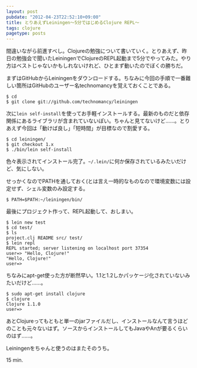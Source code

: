 ```yaml
---
layout: post
pubdate: "2012-04-23T22:52:10+09:00"
title: とりあえずLeiningen〜5分ではじめるClojure REPL〜
tags: clojure
pagetype: posts
---
```

間違いながら前進すべし。Clojureの勉強について書いていく。とりあえず、昨日の勉強会で聞いたLeiningenでClojureのREPL起動まで5分でやってみた。やり方はベストじゃないかもしれないけれど、ひとまず動いたのでぼくの勝ちだ。

まずはGitHubからLeiningenをダウンロードする。ちなみに今回の手順で一番難しい箇所はGitHubのユーザー名technomancyを覚えておくことである。

    $ cd
    $ git clone git://github.com/technomancy/leiningen

次に`lein self-install`を使ってお手軽インストールする。最新のものだと依存関係にあるライブラリが含まれていないぽい。ちゃんと見てないけど……。とりあえず今回は「動けば良し」「短時間」が目標なので割愛する。

    $ cd leiningen/
    $ git checkout 1.x
    $ ./bin/lein self-install

色々表示されてインストール完了。`~/.lein/`に何か保存されているみたいだけど、気にしない。

せっかくなのでPATHを通しておく(とは言え一時的なものなので環境変数には設定せず、シェル変数のみ設定する。

    $ PATH=$PATH:~/leiningen/bin/

最後にプロジェクト作って、REPL起動して、おしまい。

    $ lein new test
    $ cd test/
    $ ls
    project.clj README src/ test/
    $ lein repl
    REPL started; server listening on localhost port 37354
    user=> "Hello, Clojure!"
    "Hello, Clojure!"
    user=> 

ちなみにapt-get使った方が断然早い。1.1と1.2しかパッケージ化されていないみたいだけど……。

    $ sudo apt-get install clojure
    $ clojure
    Clojure 1.1.0
    user=> 

あとClojureってもともと単一のjarファイルだし、インストールなんて言うほどのことも元々ないはず。ソースからインストールしてもJavaやAnが要るくらいのはず……。

Leiningenをちゃんと使うのはまたそのうち。

15 min.
